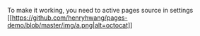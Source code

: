 To make it working, you need to active pages source in settings
[[https://github.com/henryhwang/pages-demo/blob/master/img/a.png|alt=octocat]]
